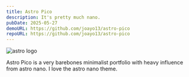 ```yaml
---
title: Astro Pico
description: It's pretty much nano.
pubDate: 2025-05-27
demoURL: https://github.com/joayo13/astro-pico
repoURL: https://github.com/joayo13/astro-pico
---
```


![astro logo](/astro.png)

Astro Pico is a very barebones minimalist portfolio with heavy influence from astro nano. I love the astro nano theme.

